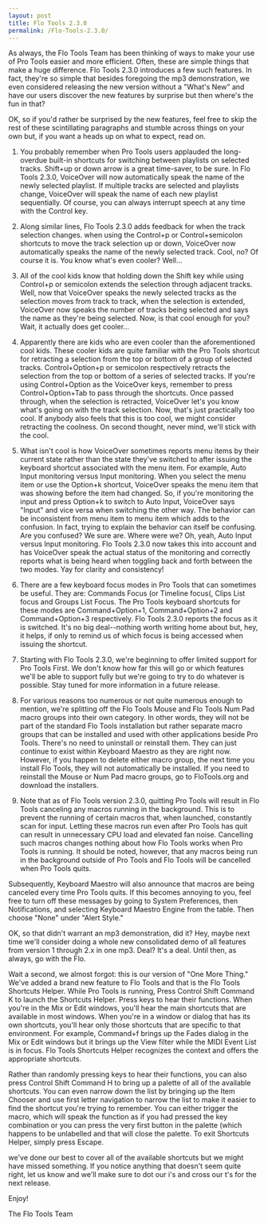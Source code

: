 ```yaml
---
layout: post
title: Flo Tools 2.3.0
permalink: /Flo-Tools-2.3.0/
---
```


As always, the Flo Tools Team has been thinking of ways to make your use of Pro Tools easier and more efficient. Often, these are simple things that make a huge difference. Flo Tools 2.3.0 introduces a few such features. In fact, they're so simple that besides  foregoing the mp3 demonstration, we even considered releasing the new version without a "What's New" and have our users discover the new features by surprise but then where's the fun in that? 

OK, so if you'd rather be surprised by the new features, feel free to skip the rest of these scintillating paragraphs and stumble across things on your own but, if you want a heads up on what to expect, read on.
<!--more-->

1. You probably remember when Pro Tools users applauded the long-overdue built-in shortcuts for switching between playlists on selected tracks. Shift+up or down arrow is a great time-saver, to be sure. In Flo Tools 2.3.0, VoiceOver will now automatically speak the name of the newly selected playlist. If multiple tracks are selected and playlists change, VoiceOver will speak the name of each new playlist sequentially. Of course, you can always interrupt speech at any time with the Control key.

2. Along similar lines, Flo Tools 2.3.0 adds feedback for when the track selection changes. when using the Control+p or Control+semicolon shortcuts to move the track selection up or down, VoiceOver now automatically speaks the name of the newly selected track. Cool, no? Of course it is. You know what's even cooler? Well...

3. All of the cool kids know that holding down the Shift key while using Control+p or semicolon extends the selection through adjacent tracks. Well, now that VoiceOver speaks the newly selected tracks as the selection moves from track to track, when the selection is extended, VoiceOver now speaks the number of tracks being selected and says the name as they're being selected. Now, is that cool enough for you? Wait, it actually does get cooler…

4. Apparently there are kids who are even cooler than the aforementioned cool kids. These cooler kids are quite familiar with the Pro Tools shortcut for retracting a selection from the top or bottom of a group of selected tracks. Control+Option+p or semicolon respectively retracts the selection from the top or bottom of a series of selected tracks. If you're using Control+Option as the VoiceOver keys, remember to press Control+Option+Tab to pass through the shortcuts. Once passed through, when the selection is retracted, VoiceOver let's you know what's going on with the track selection. Now, that's just practically too cool. If anybody also feels that this is too cool, we might consider retracting the coolness. On second thought, never mind, we'll stick with the cool.

5. What isn't cool is how VoiceOver sometimes reports menu items by their current state rather than the state they've switched to after issuing the keyboard shortcut associated with the menu item. For example, Auto Input monitoring versus Input monitoring. When you select the menu item or use the Option+k shortcut, VoiceOver speaks the menu item that was showing before the item had changed. So, if you're monitoring the input and press Option+k to switch to Auto Input, VoiceOver says "Input" and vice versa when switching the other way. The behavior can be inconsistent from menu item to menu item which adds to the confusion. In fact, trying to explain the behavior can itself be confusing. Are you confused? We sure are. Where were we? Oh, yeah, Auto Input versus Input monitoring. Flo Tools 2.3.0 now takes this into account and has VoiceOver speak the actual status of the monitoring and correctly reports what is being heard when toggling back and forth between the two modes. Yay for clarity and consistency!

6. There are a few keyboard focus modes in Pro Tools that can sometimes be useful. They are: Commands Focus (or Timeline focus(, Clips List focus and Groups List Focus. The Pro Tools keyboard shortcuts for these modes are Command+Option+1, Command+Option+2 and Command+Option+3 respectively. Flo Tools 2.3.0 reports the focus as it is switched. It's no big deal--nothing worth writing home about but, hey, it helps, if only to remind us of which focus is being accessed when issuing the shortcut.

7. Starting with Flo Tools 2.3.0, we're beginning to offer limited support for Pro Tools First. We don't know how far this will go or which features we'll be able to support fully but we're going to try to do whatever is possible. Stay tuned for more information in a future release.

8. For various reasons too numerous or not quite numerous enough to mention, we're splitting off the Flo Tools Mouse and Flo Tools Num Pad macro groups into their own category. In other words, they will not be part of the standard Flo Tools installation but rather separate macro groups that can be installed and used with other applications beside Pro Tools. There's no need to uninstall or reinstall them. They can just continue to exist within Keyboard Maestro as they are right now. However, if you happen to delete either macro group, the next time you install Flo Tools, they will not automatically be installed. If you need to reinstall the Mouse or Num Pad macro groups, go to FloTools.org and download the installers.

9. Note that as of Flo Tools version 2.3.0, quitting Pro Tools will result in Flo Tools canceling any macros running in the background. This is to prevent the running of certain macros that, when launched, constantly scan for input. Letting these macros run even after Pro Tools has quit can result in unnecessary CPU load and elevated fan noise. Cancelling such macros changes nothing about how Flo Tools works when Pro Tools is running. It should be noted, however, that any macros being run in the background outside of Pro Tools and Flo Tools will be cancelled when Pro Tools quits.

Subsequently, Keyboard Maestro will also announce that macros are being canceled every time Pro Tools quits. If this becomes annoying to you, feel free to turn off these messages by going to System Preferences, then Notifications, and selecting Keyboard Maestro Engine from the table. Then choose "None" under "Alert Style."

OK, so that didn't warrant an mp3 demonstration, did it? Hey, maybe next time we'll consider doing a whole new consolidated demo of all features from version 1 through 2.x in one mp3. Deal? It's a deal. Until then, as always, go with the Flo.

Wait a second, we almost forgot: this is our version of "One More Thing." We've added a brand new feature to Flo Tools and that is the Flo Tools Shortcuts Helper. While Pro Tools is running, Press Control Shift Command K to launch the Shortcuts Helper. Press keys to hear their functions. When you're in the Mix or Edit windows, you'll hear the main shortcuts that are available in most windows. When you're in a window or dialog that has its own shortcuts, you'll hear only those shortcuts that are specific to that environment. For example, Command+f brings up the Fades dialog in the Mix or Edit windows but it brings up the View filter while the MIDI Event List is in focus. Flo Tools Shortcuts Helper recognizes the context and offers the appropriate shortcuts.

Rather than randomly pressing keys to hear their functions, you can also press Control Shift Command H to bring up a palette of all of the available shortcuts. You can even narrow down the list by bringing up the Item Chooser and use first letter navigation to narrow the list to make it easier to find the shortcut you're trying to remember. You can either trigger the macro, which will speak the function as if you had pressed the key combination or you can press the very first button in the palette (which happens to be unlabelled and that will close the palette. To exit Shortcuts Helper, simply press Escape.

we've done our best to cover all of the available shortcuts but we might have missed something. If you notice anything that doesn't seem quite right, let us know and we'll make sure to dot our i's and cross our t's for the next release.

Enjoy!

The Flo Tools Team

